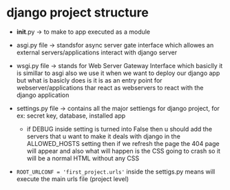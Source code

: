 # django project structure
- __init__.py -> to make to app executed as a module

- asgi.py file -> standsfor async server gate interface which allowes an external servers/applications interact with django server

- wsgi.py file -> stands for Web Server Gateway Interface which basiclly it is simillar to asgi also we use it when we want to deploy our django app but what is basicly does is it is as an entry point for webserver/applications thar react as webservers to react with the django application 

- settings.py file -> contains all the major settiengs for django project, for ex: secret key, database, installed app
    - if DEBUG inside setting is turned into False then u should add the servers that u want to make it deals with django in the ALLOWED_HOSTS setting then if we refresh the page the 404 page will appear and also what will happen is the CSS going to crash so it will be a normal HTML without any CSS

- `ROOT_URLCONF = 'first_project.urls'`
inside the settigs.py means will execute the main urls file (project level) 
